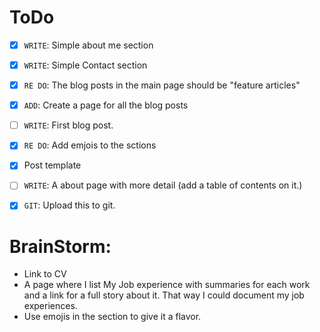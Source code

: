 # ToDo
- [x] `WRITE`: Simple about me section
- [x] `WRITE`: Simple Contact section
- [x] `RE DO`: The blog posts in the main page should be "feature articles"
- [x] `ADD`: Create a page for all the blog posts
- [ ] `WRITE`: First blog post.
- [x] `RE DO`: Add emjois to the sctions
- [x] Post template
- [ ] `WRITE`: A about page with more detail (add a table of contents on it.)
- [x] `GIT`: Upload this to git.  


# BrainStorm:
* Link to CV
* A page where I list My Job experience with summaries for each work and a link for a full story about it. That way I could document my job experiences.
* Use emojis in the section to give it a flavor.
